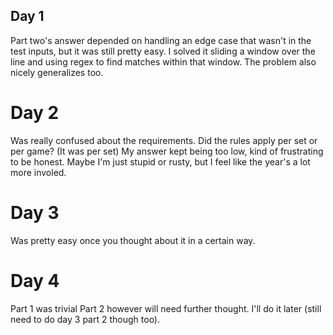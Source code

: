 ## Day 1
Part two's answer depended on handling an edge case that wasn't in
the test inputs, but it was still pretty easy. 
I solved it sliding a window over the line
and using regex to find matches within that window.
The problem also nicely generalizes too.

# Day 2
Was really confused about the requirements. Did the rules apply per set or per game? (It was per set)
My answer kept being too low, kind of frustrating to be honest.
Maybe I'm just stupid or rusty, but I feel like the year's a lot more involed.

# Day 3
Was pretty easy once you thought about it in a certain way.

# Day 4
Part 1 was trivial
Part 2 however will need further thought. I'll do it later
(still need to do day 3 part 2 though too).
